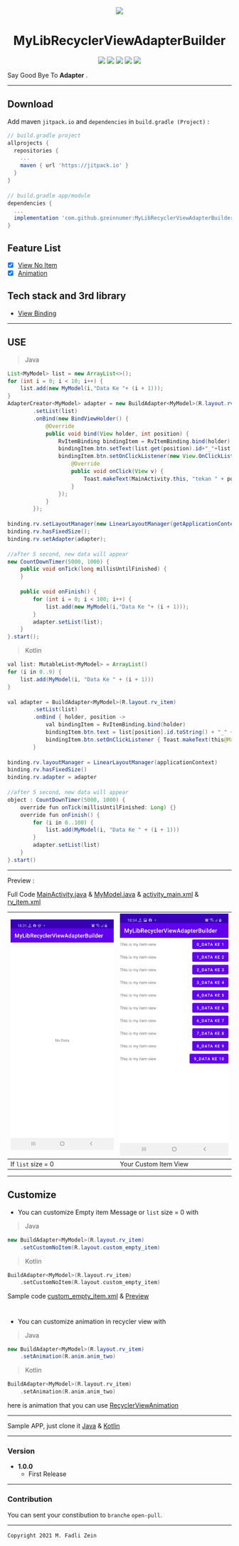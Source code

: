 <p align="center">
  <img src="https://www.teahub.io/photos/full/1-10331_cute-baby-wallpapers-photos-high-resolution-for-computer.jpg"/>
</p>

<h1 align="center">
    MyLibRecyclerViewAdapterBuilder
</h1>

<p align="center">
    <a><img src="https://img.shields.io/badge/Version-1.0.0-brightgreen.svg?style=flat"></a>
    <a><img src="https://img.shields.io/badge/ID-gzeinnumer-blue.svg?style=flat"></a>
    <a><img src="https://img.shields.io/badge/Java-Suport-green?logo=java&style=flat"></a>
    <a><img src="https://img.shields.io/badge/Koltin-Suport-green?logo=kotlin&style=flat"></a>
    <a href="https://github.com/gzeinnumer"><img src="https://img.shields.io/github/followers/gzeinnumer?label=follow&style=social"></a>
    <br>
    <p>Say Good Bye To <b>Adapter</b> .</p>
</p>

---
## Download
Add maven `jitpack.io` and `dependencies` in `build.gradle (Project)` :
```gradle
// build.gradle project
allprojects {
  repositories {
    ...
    maven { url 'https://jitpack.io' }
  }
}

// build.gradle app/module
dependencies {
  ...
  implementation 'com.github.gzeinnumer:MyLibRecyclerViewAdapterBuilder:version'
}
```

## Feature List
- [x] [View No Item](#make-class-table)
- [x] [Animation](#make-class-table)

## Tech stack and 3rd library
- [View Binding](https://developer.android.com/topic/libraries/view-binding?hl=id)

---
## USE

> Java
```java
List<MyModel> list = new ArrayList<>();
for (int i = 0; i < 10; i++) {
    list.add(new MyModel(i,"Data Ke "+ (i + 1)));
}
AdapterCreator<MyModel> adapter = new BuildAdapter<MyModel>(R.layout.rv_item)
        .setList(list)
        .onBind(new BindViewHolder() {
            @Override
            public void bind(View holder, int position) {
                RvItemBinding bindingItem = RvItemBinding.bind(holder);
                bindingItem.btn.setText(list.get(position).id+"_"+list.get(position).name);
                bindingItem.btn.setOnClickListener(new View.OnClickListener() {
                    @Override
                    public void onClick(View v) {
                        Toast.makeText(MainActivity.this, "tekan " + position, Toast.LENGTH_SHORT).show();
                    }
                });
            }
        });

binding.rv.setLayoutManager(new LinearLayoutManager(getApplicationContext()));
binding.rv.hasFixedSize();
binding.rv.setAdapter(adapter);

//after 5 second, new data will appear
new CountDownTimer(5000, 1000) {
    public void onTick(long millisUntilFinished) {
    }

    public void onFinish() {
        for (int i = 0; i < 100; i++) {
            list.add(new MyModel(i,"Data Ke "+ (i + 1)));
        }
        adapter.setList(list);
    }
}.start();
```

> Kotlin
```java
val list: MutableList<MyModel> = ArrayList()
for (i in 0..9) {
    list.add(MyModel(i, "Data Ke " + (i + 1)))
}

val adapter = BuildAdapter<MyModel>(R.layout.rv_item)
        .setList(list)
        .onBind { holder, position ->
            val bindingItem = RvItemBinding.bind(holder)
            bindingItem.btn.text = list[position].id.toString() + "_" + list[position].name
            bindingItem.btn.setOnClickListener { Toast.makeText(this@MainActivity, "tekan $position", Toast.LENGTH_SHORT).show() }
        }

binding.rv.layoutManager = LinearLayoutManager(applicationContext)
binding.rv.hasFixedSize()
binding.rv.adapter = adapter

//after 5 second, new data will appear
object : CountDownTimer(5000, 1000) {
    override fun onTick(millisUntilFinished: Long) {}
    override fun onFinish() {
        for (i in 0..100) {
            list.add(MyModel(i, "Data Ke " + (i + 1)))
        }
        adapter.setList(list)
    }
}.start()
```

---
Preview :

Full Code
[MainActivity.java](https://github.com/gzeinnumer/MyLibRecyclerViewAdapterBuilder/blob/master/app/src/main/java/com/gzeinnumer/mylibrecyclerviewadapterbuilder/MainActivity.java)
 & [MyModel.java](https://github.com/gzeinnumer/MyLibRecyclerViewAdapterBuilder/blob/master/app/src/main/java/com/gzeinnumer/mylibrecyclerviewadapterbuilder/MyModel.java)
 & [activity_main.xml](https://github.com/gzeinnumer/MyLibRecyclerViewAdapterBuilder/blob/master/app/src/main/res/layout/activity_main.xml)
 & [rv_item.xml](https://github.com/gzeinnumer/MyLibRecyclerViewAdapterBuilder/blob/master/app/src/main/res/layout/rv_item.xml)

|![](https://github.com/gzeinnumer/MyLibRecyclerViewAdapterBuilder/blob/master/preview/example1.jpg)|![](https://github.com/gzeinnumer/MyLibRecyclerViewAdapterBuilder/blob/master/preview/example2.jpg)|
|---|---|
|If `list` size = 0| Your Custom Item View |

---

## Customize

- You can customize Empty item Message or `list` size = 0 with
> Java
```java
new BuildAdapter<MyModel>(R.layout.rv_item)
    .setCustomNoItem(R.layout.custom_empty_item)
```
>Kotlin
```kotlin
BuildAdapter<MyModel>(R.layout.rv_item)
    .setCustomNoItem(R.layout.custom_empty_item)
```
Sample code [custom_empty_item.xml](https://github.com/gzeinnumer/MyLibRecyclerViewAdapterBuilder/blob/master/app/src/main/res/layout/custom_empty_item.xml) & [Preview](https://github.com/gzeinnumer/MyLibRecyclerViewAdapterBuilder/blob/master/preview/example3.jpg)
#
- You can customize animation in recycler view with
> Java
```java
new BuildAdapter<MyModel>(R.layout.rv_item)
    .setAnimation(R.anim.anim_two)
```
>Kotlin
```kotlin
BuildAdapter<MyModel>(R.layout.rv_item)
    .setAnimation(R.anim.anim_two)
```
here is animation that you can use [RecyclerViewAnimation](https://github.com/gzeinnumer/RecyclerViewAnimation)

---

Sample APP, just clone it [Java](https://github.com/gzeinnumer/MyLibRecyclerViewAdapterBuilderExample) & [Kotlin](https://github.com/gzeinnumer/MyLibRecyclerViewAdapterBuilderExampleKT)

---

### Version
- **1.0.0**
  - First Release

---

### Contribution
You can sent your constibution to `branche` `open-pull`.

---

```
Copyright 2021 M. Fadli Zein
```
